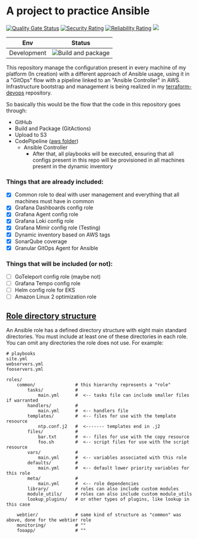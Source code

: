 # **A project to practice Ansible** 

[![Quality Gate Status](https://sonarcloud.io/api/project_badges/measure?project=kaio6fellipe_ansible-devops&metric=alert_status)](https://sonarcloud.io/summary/new_code?id=kaio6fellipe_ansible-devops)
[![Security Rating](https://sonarcloud.io/api/project_badges/measure?project=kaio6fellipe_ansible-devops&metric=security_rating)](https://sonarcloud.io/summary/new_code?id=kaio6fellipe_ansible-devops)
[![Reliability Rating](https://sonarcloud.io/api/project_badges/measure?project=kaio6fellipe_ansible-devops&metric=reliability_rating)](https://sonarcloud.io/summary/new_code?id=kaio6fellipe_ansible-devops)
![](https://img.shields.io/github/commit-activity/w/kaio6fellipe/ansible-devops)

| Env | Status |
| --- | ------ |
| Development | ![Build and package](https://github.com/kaio6fellipe/ansible-devops/actions/workflows/build_package.yml/badge.svg) |

This repository manage the configuration present in every machine of my platform (In creation) with a different approach of Ansible usage, using it in a "GitOps" flow with a pipeline linked to an "Ansible Controller" in AWS. Infrastructure bootstrap and management is being realized in my [terraform-devops](https://github.com/kaio6fellipe/terraform-devops) repository.

So basically this would be the flow that the code in this repository goes through:
- GitHub
- Build and Package (GitActions) 
- Upload to S3 
- CodePipeline ([aws folder](https://github.com/kaio6fellipe/ansible-devops/tree/development/aws/scripts))
  - Ansible Controller
    - After that, all playbooks will be executed, ensuring that all configs present in this repo will be provisioned in all machines present in the dynamic inventory

### Things that are already included:
- [x] Common role to deal with user management and everything that all machines must have in common
- [x] Grafana Dashboards config role
- [x] Grafana Agent config role
- [x] Grafana Loki config role
- [x] Grafana Mimir config role (Testing)
- [x] Dynamic inventory based on AWS tags
- [x] SonarQube coverage
- [x] Granular GitOps Agent for Ansible
### Things that will be included (or not):
- [ ] GoTeleport config role (maybe not)
- [ ] Grafana Tempo config role
- [ ] Helm config role for EKS
- [ ] Amazon Linux 2 optimization role

## **[Role directory structure](https://docs.ansible.com/ansible/latest/user_guide/playbooks_reuse_roles.html#role-directory-structure)**
An Ansible role has a defined directory structure with eight main standard directories. You must include at least one of these directories in each role. You can omit any directories the role does not use. For example:

```shell
# playbooks
site.yml
webservers.yml
fooservers.yml
```
```shell
roles/
    common/               # this hierarchy represents a "role"
        tasks/            #
            main.yml      #  <-- tasks file can include smaller files if warranted
        handlers/         #
            main.yml      #  <-- handlers file
        templates/        #  <-- files for use with the template resource
            ntp.conf.j2   #  <------- templates end in .j2
        files/            #
            bar.txt       #  <-- files for use with the copy resource
            foo.sh        #  <-- script files for use with the script resource
        vars/             #
            main.yml      #  <-- variables associated with this role
        defaults/         #
            main.yml      #  <-- default lower priority variables for this role
        meta/             #
            main.yml      #  <-- role dependencies
        library/          # roles can also include custom modules
        module_utils/     # roles can also include custom module_utils
        lookup_plugins/   # or other types of plugins, like lookup in this case

    webtier/              # same kind of structure as "common" was above, done for the webtier role
    monitoring/           # ""
    fooapp/               # ""
```
